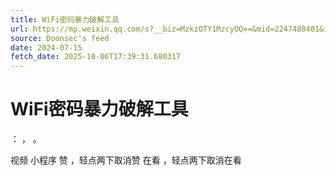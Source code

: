 ```yaml
---
title: WiFi密码暴力破解工具
url: https://mp.weixin.qq.com/s?__biz=MzkzOTY1MzcyOQ==&mid=2247488401&idx=1&sn=4a4f7acefc3e769f3bace99a517a3674
source: Doonsec's feed
date: 2024-07-15
fetch_date: 2025-10-06T17:39:31.680317
---
```


# WiFi密码暴力破解工具

：
，
。

视频
小程序
赞
，轻点两下取消赞
在看
，轻点两下取消在看